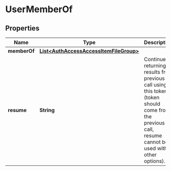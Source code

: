 
# UserMemberOf

## Properties
Name | Type | Description | Notes
------------ | ------------- | ------------- | -------------
**memberOf** | [**List&lt;AuthAccessAccessItemFileGroup&gt;**](AuthAccessAccessItemFileGroup.md) |  |  [optional]
**resume** | **String** | Continue returning results from previous call using this token (token should come from the previous call, resume cannot be used with other options). |  [optional]



